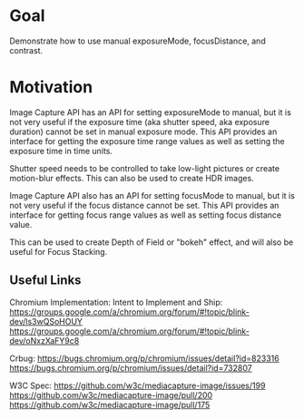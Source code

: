 # Goal

Demonstrate how to use manual exposureMode, focusDistance, and
contrast.

# Motivation

Image Capture API has an API for setting exposureMode to manual,
but it is not very useful if the exposure time (aka shutter speed,
aka exposure duration) cannot be set in manual exposure mode.
This API provides an interface for getting the exposure time range values
as well as setting the exposure time in time units.

Shutter speed needs to be controlled to take low-light pictures or
create motion-blur effects. This can also be used to create HDR images.

Image Capture API also has an API for setting focusMode to manual, 
but it is not very useful if the focus distance cannot be set. 
This API provides an interface for getting focus range values as 
well as setting focus distance value.

This can be used to create Depth of Field or "bokeh" effect, and 
will also be useful for Focus Stacking.


## Useful Links

Chromium Implementation:
Intent to Implement and Ship:
https://groups.google.com/a/chromium.org/forum/#!topic/blink-dev/ls3wQSoHOUY
https://groups.google.com/a/chromium.org/forum/#!topic/blink-dev/oNxzXaFY9c8

Crbug:
https://bugs.chromium.org/p/chromium/issues/detail?id=823316
https://bugs.chromium.org/p/chromium/issues/detail?id=732807

W3C Spec:
https://github.com/w3c/mediacapture-image/issues/199
https://github.com/w3c/mediacapture-image/pull/200
https://github.com/w3c/mediacapture-image/pull/175
